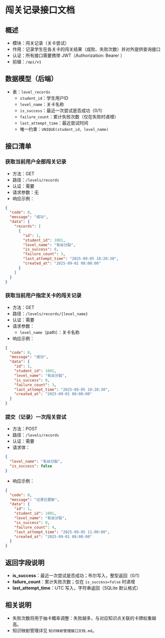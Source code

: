 # 闯关记录接口文档

## 概述
- 模块：闯关记录（关卡尝试）
- 作用：记录学生在各关卡的闯关结果（成败、失败次数）并对外提供查询接口
- 认证：所有接口需要携带 JWT（Authorization: Bearer <token>）
- 前缀：`/api/v1`

## 数据模型（后端）
- 表：`level_records`
  - `student_id`：学生用户ID
  - `level_name`：关卡名称
  - `is_success`：最近一次尝试是否成功（0/1）
  - `failure_count`：累计失败次数（仅在失败时递增）
  - `last_attempt_time`：最近尝试时间
  - 唯一约束：`UNIQUE(student_id, level_name)`

## 接口清单

### 获取当前用户全部闯关记录
- 方法：GET
- 路径：`/levels/records`
- 认证：需要
- 请求参数：无
- 响应示例：
```json
{
  "code": 0,
  "message": "成功",
  "data": {
    "records": [
      {
        "id": 1,
        "student_id": 1001,
        "level_name": "有丝分裂",
        "is_success": 0,
        "failure_count": 3,
        "last_attempt_time": "2025-09-05 10:20:30",
        "created_at": "2025-09-01 08:00:00"
      }
    ]
  }
}
```

### 获取当前用户指定关卡的闯关记录
- 方法：GET
- 路径：`/levels/records/{level_name}`
- 认证：需要
- 请求参数：
  - `level_name`（path）：关卡名称
- 响应示例：
```json
{
  "code": 0,
  "message": "成功",
  "data": {
    "id": 1,
    "student_id": 1001,
    "level_name": "有丝分裂",
    "is_success": 0,
    "failure_count": 3,
    "last_attempt_time": "2025-09-05 10:20:30",
    "created_at": "2025-09-01 08:00:00"
  }
}
```

### 提交（记录）一次闯关尝试
- 方法：POST
- 路径：`/levels/records`
- 认证：需要
- 请求体：
```json
{
  "level_name": "有丝分裂",
  "is_success": false
}
```
- 响应示例：
```json
{
  "code": 0,
  "message": "记录已更新",
  "data": {
    "id": 1,
    "student_id": 1001,
    "level_name": "有丝分裂",
    "is_success": 0,
    "failure_count": 4,
    "last_attempt_time": "2025-09-05 11:00:00",
    "created_at": "2025-09-01 08:00:00"
  }
}
```

## 返回字段说明
- **is_success**：最近一次尝试是否成功；布尔写入，整型返回（0/1）
- **failure_count**：累计失败次数；仅在 `is_success=false` 时递增
- **last_attempt_time**：UTC 写入，字符串返回（SQLite 默认格式）

## 相关说明
- 失败次数将用于抽卡概率调整：失败越多，与对应知识点关联的卡牌权重越高。
- 知识映射管理详见 `知识映射管理接口文档.md`。 